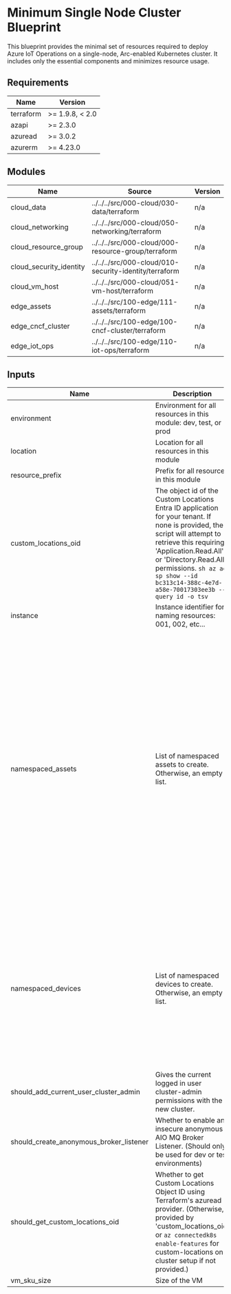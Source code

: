<!-- BEGIN_TF_DOCS -->
<!-- markdown-table-prettify-ignore-start -->
# Minimum Single Node Cluster Blueprint

This blueprint provides the minimal set of resources required to deploy
Azure IoT Operations on a single-node, Arc-enabled Kubernetes cluster.
It includes only the essential components and minimizes resource usage.

## Requirements

| Name | Version |
|------|---------|
| terraform | >= 1.9.8, < 2.0 |
| azapi | >= 2.3.0 |
| azuread | >= 3.0.2 |
| azurerm | >= 4.23.0 |

## Modules

| Name | Source | Version |
|------|--------|---------|
| cloud\_data | ../../../src/000-cloud/030-data/terraform | n/a |
| cloud\_networking | ../../../src/000-cloud/050-networking/terraform | n/a |
| cloud\_resource\_group | ../../../src/000-cloud/000-resource-group/terraform | n/a |
| cloud\_security\_identity | ../../../src/000-cloud/010-security-identity/terraform | n/a |
| cloud\_vm\_host | ../../../src/000-cloud/051-vm-host/terraform | n/a |
| edge\_assets | ../../../src/100-edge/111-assets/terraform | n/a |
| edge\_cncf\_cluster | ../../../src/100-edge/100-cncf-cluster/terraform | n/a |
| edge\_iot\_ops | ../../../src/100-edge/110-iot-ops/terraform | n/a |

## Inputs

| Name | Description | Type | Default | Required |
|------|-------------|------|---------|:--------:|
| environment | Environment for all resources in this module: dev, test, or prod | `string` | n/a | yes |
| location | Location for all resources in this module | `string` | n/a | yes |
| resource\_prefix | Prefix for all resources in this module | `string` | n/a | yes |
| custom\_locations\_oid | The object id of the Custom Locations Entra ID application for your tenant. If none is provided, the script will attempt to retrieve this requiring 'Application.Read.All' or 'Directory.Read.All' permissions. ```sh az ad sp show --id bc313c14-388c-4e7d-a58e-70017303ee3b --query id -o tsv``` | `string` | `null` | no |
| instance | Instance identifier for naming resources: 001, 002, etc... | `string` | `"001"` | no |
| namespaced\_assets | List of namespaced assets to create. Otherwise, an empty list. | ```list(object({ name = string display_name = optional(string) device_ref = object({ device_name = string endpoint_name = string }) description = optional(string) documentation_uri = optional(string) enabled = optional(bool, true) hardware_revision = optional(string) manufacturer = optional(string) manufacturer_uri = optional(string) model = optional(string) product_code = optional(string) serial_number = optional(string) software_revision = optional(string) attributes = optional(map(string), {}) datasets = optional(list(object({ name = string data_points = list(object({ name = string data_source = string data_point_configuration = optional(string) })) destinations = optional(list(object({ target = string configuration = object({ topic = optional(string) retain = optional(string) qos = optional(string) }) })), []) })), []) default_datasets_configuration = optional(string) default_events_configuration = optional(string) }))``` | `[]` | no |
| namespaced\_devices | List of namespaced devices to create. Otherwise, an empty list. | ```list(object({ name = string enabled = optional(bool, true) endpoints = object({ outbound = optional(object({ assigned = object({}) }), { assigned = {} }) inbound = map(object({ endpoint_type = string address = string version = optional(string, null) additionalConfiguration = optional(string) authentication = object({ method = string usernamePasswordCredentials = optional(object({ usernameSecretName = string passwordSecretName = string })) x509Credentials = optional(object({ certificateSecretName = string })) }) trustSettings = optional(object({ trustList = string })) })) }) }))``` | `[]` | no |
| should\_add\_current\_user\_cluster\_admin | Gives the current logged in user cluster-admin permissions with the new cluster. | `bool` | `true` | no |
| should\_create\_anonymous\_broker\_listener | Whether to enable an insecure anonymous AIO MQ Broker Listener. (Should only be used for dev or test environments) | `bool` | `false` | no |
| should\_get\_custom\_locations\_oid | Whether to get Custom Locations Object ID using Terraform's azuread provider. (Otherwise, provided by 'custom\_locations\_oid' or `az connectedk8s enable-features` for custom-locations on cluster setup if not provided.) | `bool` | `true` | no |
| vm\_sku\_size | Size of the VM | `string` | `"Standard_D4_v4"` | no |
<!-- markdown-table-prettify-ignore-end -->
<!-- END_TF_DOCS -->
